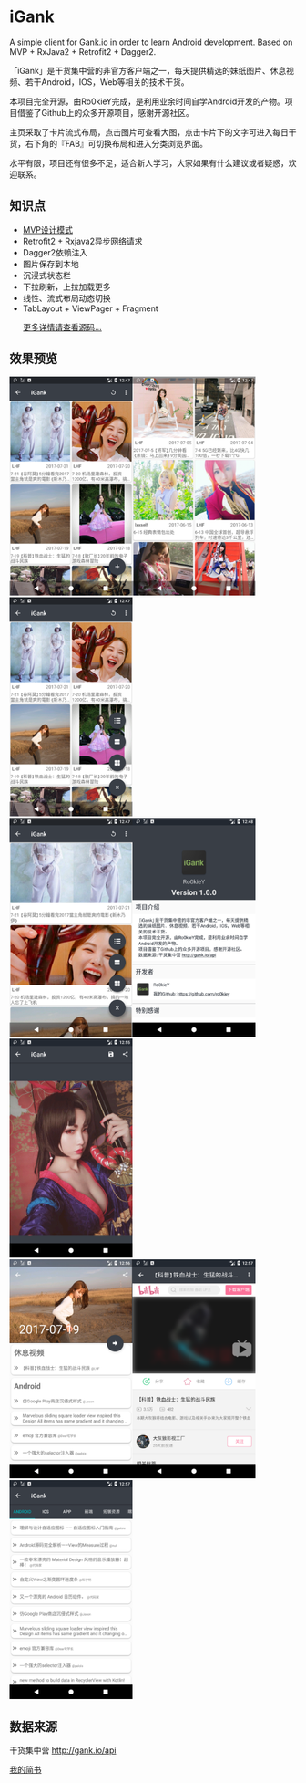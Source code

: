 # iGank
<p>A simple client for Gank.io in order to learn Android development. Based on MVP + RxJava2 + Retrofit2 + Dagger2.  <p/>
<p>「iGank」是干货集中营的非官方客户端之一，每天提供精选的妹纸图片、休息视频、若干Android，IOS，Web等相关的技术干货。  <p/>
<p>本项目完全开源，由Ro0kieY完成，是利用业余时间自学Android开发的产物。项目借鉴了Github上的众多开源项目，感谢开源社区。  <p/>
<p>主页采取了卡片流式布局，点击图片可查看大图，点击卡片下的文字可进入每日干货，右下角的『FAB』可切换布局和进入分类浏览界面。  <p/>
水平有限，项目还有很多不足，适合新人学习，大家如果有什么建议或者疑惑，欢迎联系。

## 知识点
 - [MVP设计模式](https://github.com/Ro0kieY/MVPDemo)
 - Retrofit2 + Rxjava2异步网络请求
 - Dagger2依赖注入
 - 图片保存到本地
 - 沉浸式状态栏
 - 下拉刷新，上拉加载更多
 - 线性、流式布局动态切换
 - TabLayout + ViewPager + Fragment <p/> 
[更多详情请查看源码...](https://github.com/Ro0kieY/iGank)

## 效果预览
<img src="screenshots/Screenshot_1500727643.png" width="216" height="384"><img src="screenshots/Screenshot_1500727663.png" width="216" height="384"><img src="screenshots/Screenshot_1500727671.png" width="216" height="384">  
<img src="screenshots/Screenshot_1500727675.png" width="216" height="384"><img src="screenshots/Screenshot_1500727690.png" width="216" height="384"><img src="screenshots/Screenshot_1500728154.png" width="216" height="384">  
<img src="screenshots/Screenshot_1500728219.png" width="216" height="384"><img src="screenshots/Screenshot_1500728239.png" width="216" height="384"><img src="screenshots/Screenshot_1500728255.png" width="216" height="384">

## 数据来源
干货集中营 http://gank.io/api

[我的简书](http://www.jianshu.com/u/3b14773e6aee)
